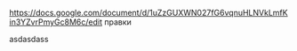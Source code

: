 https://docs.google.com/document/d/1uZzGUXWN027fG6vqnuHLNVkLmfKin3YZvrPmyGc8M6c/edit правки

asdasdass